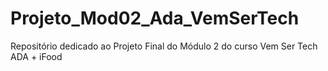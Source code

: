 # Projeto_Mod02_Ada_VemSerTech
 Repositório dedicado ao Projeto Final do Módulo 2 do curso Vem Ser Tech ADA + iFood
